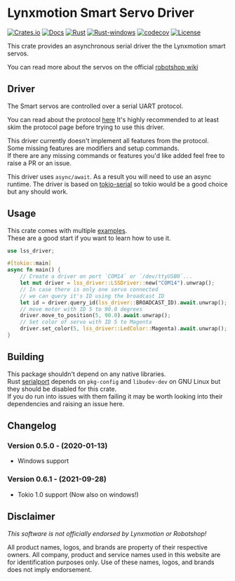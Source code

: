 # Lynxmotion Smart Servo Driver

[![Crates.io](https://img.shields.io/crates/v/lss_driver.svg)](https://crates.io/crates/lss_driver)
[![Docs](https://docs.rs/lss_driver/badge.svg)](https://docs.rs/lss_driver)
[![Rust](https://github.com/dmweis/lss_driver/workflows/Rust/badge.svg)](https://github.com/dmweis/lss_driver/actions)
[![Rust-windows](https://github.com/dmweis/lss_driver/workflows/Rust-windows/badge.svg)](https://github.com/dmweis/lss_driver/actions)
[![codecov](https://codecov.io/gh/dmweis/lss_driver/branch/main/graph/badge.svg)](https://codecov.io/gh/dmweis/lss_driver)
[![License](https://img.shields.io/crates/l/lss_driver)](https://github.com/dmweis/lss_driver)

This crate provides an asynchronous serial driver the the Lynxmotion smart servos.

You can read more about the servos on the official [robotshop wiki](https://www.robotshop.com/info/wiki/lynxmotion/view/lynxmotion-smart-servo/)

## Driver

The Smart servos are controlled over a serial UART protocol.

You can read about the protocol [here](https://www.robotshop.com/info/wiki/lynxmotion/view/lynxmotion-smart-servo/lss-communication-protocol/)
It's highly recommended to at least skim the protocol page before trying to use this driver.

This driver currently doesn't implement all features from the protocol.  
Some missing features are modifiers and setup commands.  
If there are any missing commands or features you'd like added feel free to raise a PR or an issue.

This driver uses `async/await`. As a result you will need to use an async runtime.
The driver is based on [tokio-serial](https://github.com/berkowski/tokio-serial) so tokio would be a good choice but any should work.

## Usage

This crate comes with multiple [examples](https://github.com/dmweis/lss_driver/tree/main/examples).  
These are a good start if you want to learn how to use it.

```rust
use lss_driver;

#[tokio::main]
async fn main() {
    // Create a driver on port `COM14` or `/dev/ttyUSB0`...
    let mut driver = lss_driver::LSSDriver::new("COM14").unwrap();
    // In case there is only one servo connected
    // we can query it's ID using the broadcast ID
    let id = driver.query_id(lss_driver::BROADCAST_ID).await.unwrap();
    // move motor with ID 5 to 90.0 degrees
    driver.move_to_position(5, 90.0).await.unwrap();
    // Set color of servo with ID 5 to Magenta
    driver.set_color(5, lss_driver::LedColor::Magenta).await.unwrap();
}

```

## Building

This package shouldn't depend on any native libraries.  
Rust [serialport](https://gitlab.com/susurrus/serialport-rs) depends on `pkg-config` and `libudev-dev` on GNU Linux but they should be disabled for this crate.  
If you do run into issues with them failing it may be worth looking into their dependencies and raising an issue here.

## Changelog

### Version 0.5.0 - (2020-01-13)

- Windows support

### Version 0.6.1 - (2021-09-28)

- Tokio 1.0 support (Now also on windows!)

## Disclaimer

_This software is not officially endorsed by Lynxmotion or Robotshop!_

All product names, logos, and brands are property of their respective owners. All company, product and service names used in this website are for identification purposes only. Use of these names, logos, and brands does not imply endorsement.
